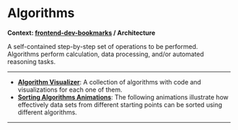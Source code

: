 # Algorithms

**Context: [frontend-dev-bookmarks](../README.md) / Architecture**

A self-contained step-by-step set of operations to be performed. Algorithms perform calculation, data processing, and&#x2F;or automated reasoning tasks.



-----------------------------------------
+ **[Algorithm Visualizer](https://github.com/parkjs814/AlgorithmVisualizer)**: A collection of algorithms with code and visualizations for each one of them.
+ **[Sorting Algorithms Animations](https://www.toptal.com/developers/sorting-algorithms/)**: The following animations illustrate how effectively data sets from different starting points can be sorted using different algorithms.


------------------
